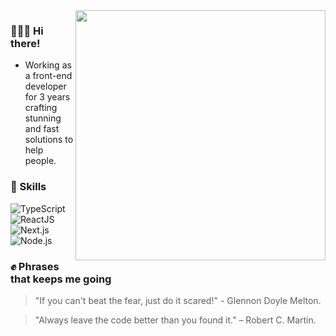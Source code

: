 <img align="right" width="400" src="./Javascript_Isometric.png">

### 🙋🏻‍♂️ Hi there!
 - Working as a front-end developer for 3 years crafting stunning and fast solutions to help people.

### 🚀 Skills
![TypeScript](https://img.shields.io/badge/TypeScript-007ACC?style=for-the-badge&logo=typescript&logoColor=white)
![ReactJS](https://img.shields.io/badge/React-20232A?style=for-the-badge&logo=react&logoColor=61DAFB)
![Next.js](https://img.shields.io/badge/next.js-000000?style=for-the-badge&logo=next.js&logoColor=white)
![Node.js](https://img.shields.io/badge/Node.js-43853D?style=for-the-badge&logo=node.js&logoColor=white)

### ✊ Phrases that keeps me going
> "If you can't beat the fear, just do it scared!" - Glennon Doyle Melton.

> "Always leave the code better than you found it." – Robert C. Martin.
